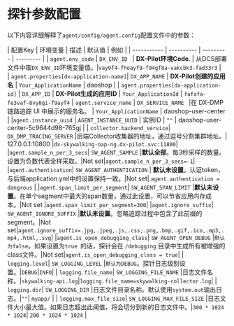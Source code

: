 # 探针参数配置
以下内容详细解释了`agent/config/agent.config`配置文件中的参数：

| 配置Key | 环境变量 | 描述 | 默认值 | 例如 |
| ----------- | ---------- | --------- | --------- |
| `agent.env_code` | `DX_ENV_ID ` |  **DX-Pilot环境Code**. | 从DCS部署文件中取`DX_ENV_ID`环境变量值。|`vay9f4-fhoayf9-f94gf8a-vakcbk3-fad33r3` |  
| `agent.properties[dx-application-name]`| `DX_APP_NAME` | **DX-Pilot创建的应用名** | `Your_ApplicationName` | daoshop | 
| `agent.properties[dx-application-id]` | `DX_APP_ID` | **DX-Pilot生成的应用ID** | `Your_ApplicationId` | `fafafa-fe3vaf-8vy8gi-f9ayf4`
| `agent.service_name` | `DX_SERVICE_NAME ` |在 DX-DMP 链路追踪 UI 中展示的服务名。 | `Your_ApplicationName` | daoshop-user-center | 
|`agent.instance_uuid` | `AGENT_INSTANCE_UUID` | 实例ID | `""` | daoshop-user-center-5c9644d98-765gj | 
| `collector.backend_service`| `DX_DMP_TRACING_SERVER` |后端Collector收集器的地址，通过逗号分割集群地址。| 127.0.0.1:10800 |`dx-skywalking-oap-ng.dx-pilot.svc:11800`|
|`agent.sample_n_per_3_secs`| `SW_AGENT_SAMPLE` |**默认全部**。每3秒采样的数量。设置为负数代表全样采取。|Not set|`agent.sample_n_per_3_secs=-1`|
|`agent.authentication`| `SW_AGENT_AUTHENTICATION` | **默认未设置**。认证token，与后端application.yml中的设置保持一致。|Not set| `agent.authentication = dangrous` |
|`agent.span_limit_per_segment`| `SW_AGENT_SPAN_LIMIT` |**默认未设置**。在单个segment中最大的span数量，通过此设置，可以节省应用内存成本。|Not set |`agent.span_limit_per_segment=300`|
|`agent.ignore_suffix`| `SW_AGENT_IGNORE_SUFFIX` |**默认未设置**。忽略追踪过程中包含了此前缀的segment。|Not set|`agent.ignore_suffix=.jpg,.jpeg,.js,.css,.png,.bmp,.gif,.ico,.mp3,.mp4,.html,.svg`|
|`agent.is_open_debugging_class`| `SW_AGENT_OPEN_DEBUG` |`默认为false`。如果设置为`true `的话，探针会在 `/debugging` 目录中生成所有被增强的class文件。|Not set|`agent.is_open_debugging_class = true`|
| `logging.level`| `SW_LOGGING_LEVEL` |`默认为DEBUG`。探针日志级别设置。|`DEBUG`|`INFO`|
| `logging.file_name`| `SW_LOGGING_FILE_NAME` |日志文件名称。|`skywalking-api.log`|`logging.file_name=skywalking-collector.log`|
| `logging.dir`| `SW_LOGGING_DIR` |日志文件目录名称。默认使用`system.out`输出日志。|`""`| `myapp/` |
| `logging.max_file_size`| `SW_LOGGING_MAX_FILE_SIZE` |日志文件大小最大值。如果日志超出此阈值，将会切分到新的日志文件中。|`300 * 1024 * 1024`| `200 * 1024 * 1024` |